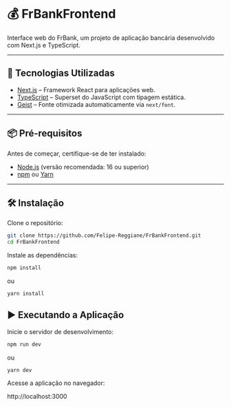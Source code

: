 # 💰 FrBankFrontend

Interface web do FrBank, um projeto de aplicação bancária desenvolvido com Next.js e TypeScript.

---

## 🚀 Tecnologias Utilizadas

- [Next.js](https://nextjs.org/) – Framework React para aplicações web.
- [TypeScript](https://www.typescriptlang.org/) – Superset do JavaScript com tipagem estática.
- [Geist](https://vercel.com/font) – Fonte otimizada automaticamente via `next/font`.

---

## 📦 Pré-requisitos

Antes de começar, certifique-se de ter instalado:

- [Node.js](https://nodejs.org/) (versão recomendada: 16 ou superior)
- [npm](https://www.npmjs.com/) ou [Yarn](https://yarnpkg.com/)

---

## 🛠️ Instalação

Clone o repositório:

```bash
git clone https://github.com/Felipe-Reggiane/FrBankFrontend.git
cd FrBankFrontend
```

Instale as dependências:

```bash
npm install
```

ou

```bash
yarn install
```

## ▶️ Executando a Aplicação

Inicie o servidor de desenvolvimento:

```bash
npm run dev
```

ou

```bash
yarn dev
```

Acesse a aplicação no navegador:

http://localhost:3000
